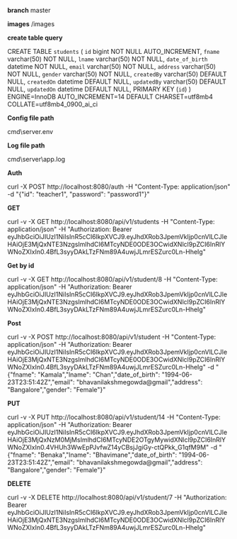 **branch**
master

**images**
/images

**create table query**

CREATE TABLE `students` (
   `id` bigint NOT NULL AUTO_INCREMENT,
   `fname` varchar(50) NOT NULL,
   `lname` varchar(50) NOT NULL,
   `date_of_birth` datetime NOT NULL,
   `email` varchar(50) NOT NULL,
   `address` varchar(50) NOT NULL,
   `gender` varchar(50) NOT NULL,
   `createdBy` varchar(50) DEFAULT NULL,
   `createdOn` datetime DEFAULT NULL,
   `updatedBy` varchar(50) DEFAULT NULL,
   `updatedOn` datetime DEFAULT NULL,
   PRIMARY KEY (`id`)
 ) ENGINE=InnoDB AUTO_INCREMENT=14 DEFAULT CHARSET=utf8mb4 COLLATE=utf8mb4_0900_ai_ci


**Config file path**

cmd\server\.env

**Log file path**

cmd\server\app.log

**Auth**

curl -X POST http://localhost:8080/auth -H "Content-Type: application/json" -d "{\"id\": \"teacher1\", \"password\": \"password1\"}"

**GET**

curl -v -X GET http://localhost:8080/api/v1/students -H "Content-Type: application/json" -H "Authorization: Bearer eyJhbGciOiJIUzI1NiIsInR5cCI6IkpXVCJ9.eyJhdXRob3JpemVkIjp0cnVlLCJleHAiOjE3MjQxNTE3NzgsImlhdCI6MTcyNDE0ODE3OCwidXNlcl9pZCI6InRlYWNoZXIxIn0.4BfL3syyDAkLTzFNm89A4uwjJLmrESZurc0Ln-HheIg"

**Get by id**

curl -v -X GET http://localhost:8080/api/v1/student/8 -H "Content-Type: application/json" -H "Authorization: Bearer eyJhbGciOiJIUzI1NiIsInR5cCI6IkpXVCJ9.eyJhdXRob3JpemVkIjp0cnVlLCJleHAiOjE3MjQxNTE3NzgsImlhdCI6MTcyNDE0ODE3OCwidXNlcl9pZCI6InRlYWNoZXIxIn0.4BfL3syyDAkLTzFNm89A4uwjJLmrESZurc0Ln-HheIg"

**Post**

curl -v -X POST http://localhost:8080/api/v1/student -H "Content-Type: application/json" -H "Authorization: Bearer eyJhbGciOiJIUzI1NiIsInR5cCI6IkpXVCJ9.eyJhdXRob3JpemVkIjp0cnVlLCJleHAiOjE3MjQxNTE3NzgsImlhdCI6MTcyNDE0ODE3OCwidXNlcl9pZCI6InRlYWNoZXIxIn0.4BfL3syyDAkLTzFNm89A4uwjJLmrESZurc0Ln-HheIg" -d "{\"fname\": \"Kamala\",\"lname\": \"Chan\",\"date_of_birth\": \"1994-06-23T23:51:42Z\",\"email\": \"bhavanilakshmegowda@gmail\",\"address\": \"Bangalore\",\"gender\": \"Female\"}"


**PUT**

curl -v -X PUT http://localhost:8080/api/v1/student/14 -H "Content-Type: application/json" -H "Authorization: Bearer eyJhbGciOiJIUzI1NiIsInR5cCI6IkpXVCJ9.eyJhdXRob3JpemVkIjp0cnVlLCJleHAiOjE3MjQxNzM0MjMsImlhdCI6MTcyNDE2OTgyMywidXNlcl9pZCI6InRlYWNoZXIxIn0.4VHUh3WwEpPJvfwZ14yCBsjJgiGy-ctQPkk_G1qfM9M" -d "{\"fname\": \"Benaka\",\"lname\": \"Bhavimane\",\"date_of_birth\": \"1994-06-23T23:51:42Z\",\"email\": \"bhavanilakshmegowda@gmail\",\"address\": \"Bangalore\",\"gender\": \"Female\"}"


**DELETE**

curl -v -X DELETE http://localhost:8080/api/v1/student/7 -H "Authorization: Bearer eyJhbGciOiJIUzI1NiIsInR5cCI6IkpXVCJ9.eyJhdXRob3JpemVkIjp0cnVlLCJleHAiOjE3MjQxNTE3NzgsImlhdCI6MTcyNDE0ODE3OCwidXNlcl9pZCI6InRlYWNoZXIxIn0.4BfL3syyDAkLTzFNm89A4uwjJLmrESZurc0Ln-HheIg"

